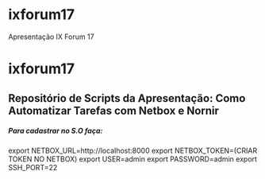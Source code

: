 # ixforum17
Apresentação IX Forum 17


# ixforum17

## Repositório de Scripts da Apresentação: Como Automatizar Tarefas com Netbox e Nornir

##### Para cadastrar no S.O faça:

export NETBOX_URL=http://localhost:8000
export NETBOX_TOKEN=(CRIAR TOKEN NO NETBOX)
export USER=admin
export PASSWORD=admin
export SSH_PORT=22



